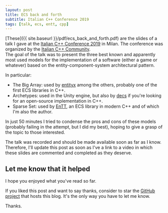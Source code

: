```yaml
---
layout: post
title: ECS back and forth
subtitle: Italian C++ Conference 2019
tags: [talk, ecs, entt, cpp]
---
```


[These]({{ site.baseurl }}/pdf/ecs_back_and_forth.pdf) are the slides of a talk
I gave at the
[Italian C++ Conference 2019](https://italiancpp.org/itcppcon19) in Milan. The
conference was organized by the
[Italian C++ Community](https://www.italiancpp.org/).<br/>
The goal of the talk was to present the three best known and apparently most
used models for the implementation of a software (either a game or whatever)
based on the entity-component-system architectural pattern.

In particular:

* The Big Array: used by [entityx](https://github.com/alecthomas/entityx) among
  the others, probably one of the first ECS libraries in C++.
* Archetypes: used in the Unity engine, but also by
  [decs](https://github.com/vblanco20-1/decs) if you're looking for an
  open-source implementation in C++.
* Sparse Set: used by [EnTT](https://github.com/skypjack/entt), an ECS library
  in modern C++ and of which I'm also the author.

In just 50 minutes I tried to condense the pros and cons of these models
(probably failing in the attempt, but I did my best), hoping to give a grasp of
the topic to those interested.

The talk was recorded and should be made available soon as far as I know.
Therefore, I'll update this post as soon as I've a link to a video in which
these slides are commented and completed as they deserve.

## Let me know that it helped

I hope you enjoyed what you've read so far.

If you liked this post and want to say thanks, consider to star the
[GitHub project](https://github.com/skypjack/skypjack.github.io) that hosts this
blog. It's the only way you have to let me know.

Thanks.
